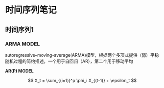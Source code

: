 #  时间序列笔记
## 时间序列1
### ARMA MODEL
autoregressive–moving-average(ARMA)模型，根据两个多项式提供（弱）平稳随机过程的简约描述，一个用于自回归（AR），第二个用于移动平均

**AR(P) MODEL**

$$ X_t  =  \sum_{(i=1)}^p \phi_i X_{(t-1)} +  \epsilon_t $$

